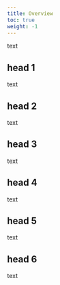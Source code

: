 ```yaml
---
title: Overview
toc: true
weight: -1
---
```

text

## head 1

text

## head 2

text

## head 3

text

## head 4

text

## head 5

text

## head 6

text

